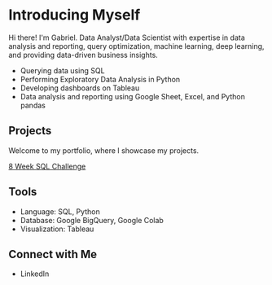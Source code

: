# Introducing Myself

Hi there! I'm Gabriel. Data Analyst/Data Scientist with expertise in data analysis and reporting, query optimization, machine learning, deep learning, and providing data-driven business insights.
  * Querying data using SQL
  * Performing Exploratory Data Analysis in Python
  * Developing dashboards on Tableau
  * Data analysis and reporting using Google Sheet, Excel, and Python pandas

## Projects 
Welcome to my portfolio, where I showcase my projects.

[8 Week SQL Challenge](https://github.com/jgabrielg99/8-Week-SQL-Challenge)

## Tools
  * Language: SQL, Python
  * Database: Google BigQuery, Google Colab
  * Visualization: Tableau

## Connect with Me
  * LinkedIn

